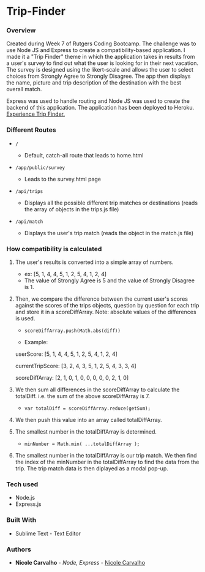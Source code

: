 # Trip-Finder

### Overview

Created during Week 7 of Rutgers Coding Bootcamp. The challenge was to use Node JS and Express to create a compatibility-based application. I made it a "Trip Finder" theme in which the application takes in results from a user's survey to find out what the user is looking for in their next vacation. The survey is designed using the likert-scale and allows the user to select choices from Strongly Agree to Strongly Disagree. The app then displays the name, picture and trip description of the destination with the best overall match. 

Express was used to handle routing and Node JS was used to create the backend of this application. The application has been deployed to Heroku.
[Experience Trip Finder.](https://trip-finder-carvalho.herokuapp.com/)

### Different Routes
- `/`
	* Default, catch-all route that leads to home.html

- `/app/public/survey`
	* Leads to the survey.html page

- `/api/trips`
	* Displays all the possible different trip matches or destinations (reads the array of objects in the trips.js file)

- `/api/match`
	* Displays the user's trip match (reads the object in the match.js file)

### How compatibility is calculated 

1. The user's results is converted into a simple array of numbers.
	* ex: [5, 1, 4, 4, 5, 1, 2, 5, 4, 1, 2, 4]
	* The value of Strongly Agree is 5 and the value of Strongly Disagree is 1. 

2. Then, we compare the difference between the current user's scores against the scores of the trips objects, question by question for each trip and store it in a scoreDiffArray. Note: absolute values of the differences is used. 
	* `scoreDiffArray.push(Math.abs(diff))` 

	* Example:

	 userScore: 		  [5, 1, 4, 4, 5, 1, 2, 5, 4, 1, 2, 4]

	 currentTripScore: 	  [3, 2, 4, 3, 5, 1, 2, 5, 4, 3, 3, 4]

	 scoreDiffArray:      [2, 1, 0, 1, 0, 0, 0, 0, 0, 2, 1, 0]

3. We then sum all differences in the scoreDiffArray to calculate the totalDiff. i.e. the sum of the above scoreDiffArray is 7. 
	* `var totalDiff = scoreDiffArray.reduce(getSum);`

4. We then push this value into an array called totalDiffArray.

5. The smallest number in the totalDiffArray is determined.
	* `minNumber = Math.min( ...totalDiffArray );` 

6. The smallest number in the totalDiffArray is our trip match. We then find the index of the minNumber in the totalDiffArray to find the data from the trip. The trip match data is then diplayed as a modal pop-up.

### Tech used
- Node.js
- Express.js

### Built With

* Sublime Text - Text Editor

### Authors

* **Nicole Carvalho** - *Node, Express* - [Nicole Carvalho](https://github.com/nicolelcarvalho)
